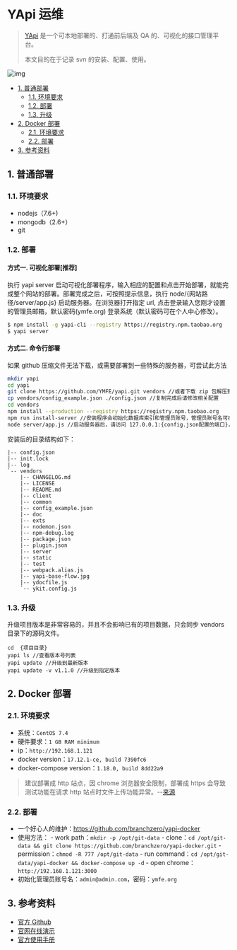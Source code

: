 # YApi 运维

> [YApi](https://github.com/YMFE/yapi) 是一个可本地部署的、打通前后端及 QA 的、可视化的接口管理平台。
>
> 本文目的在于记录 svn 的安装、配置、使用。

![img](https://raw.githubusercontent.com/dunwu/images/dev/snap/1562814562978.png)

<!-- TOC depthFrom:2 depthTo:3 -->

- [1. 普通部署](#1-普通部署)
  - [1.1. 环境要求](#11-环境要求)
  - [1.2. 部署](#12-部署)
  - [1.3. 升级](#13-升级)
- [2. Docker 部署](#2-docker-部署)
  - [2.1. 环境要求](#21-环境要求)
  - [2.2. 部署](#22-部署)
- [3. 参考资料](#3-参考资料)

<!-- /TOC -->

## 1. 普通部署

### 1.1. 环境要求

- nodejs（7.6+)
- mongodb（2.6+）
- git

### 1.2. 部署

#### 方式一. 可视化部署[推荐]

执行 yapi server 启动可视化部署程序，输入相应的配置和点击开始部署，就能完成整个网站的部署。部署完成之后，可按照提示信息，执行 node/{网站路径/server/app.js} 启动服务器。在浏览器打开指定 url, 点击登录输入您刚才设置的管理员邮箱，默认密码(ymfe.org) 登录系统（默认密码可在个人中心修改）。

```bash
$ npm install -g yapi-cli --registry https://registry.npm.taobao.org
$ yapi server
```

#### 方式二. 命令行部署

如果 github 压缩文件无法下载，或需要部署到一些特殊的服务器，可尝试此方法

```bash
mkdir yapi
cd yapi
git clone https://github.com/YMFE/yapi.git vendors //或者下载 zip 包解压到 vendors 目录（clone 整个仓库大概 140+ M，可以通过 `git clone --depth=1 https://github.com/YMFE/yapi.git vendors` 命令减少，大概 10+ M）
cp vendors/config_example.json ./config.json //复制完成后请修改相关配置
cd vendors
npm install --production --registry https://registry.npm.taobao.org
npm run install-server //安装程序会初始化数据库索引和管理员账号，管理员账号名可在 config.json 配置
node server/app.js //启动服务器后，请访问 127.0.0.1:{config.json配置的端口}，初次运行会有个编译的过程，请耐心等候
```

安装后的目录结构如下：

```
|-- config.json
|-- init.lock
|-- log
`-- vendors
    |-- CHANGELOG.md
    |-- LICENSE
    |-- README.md
    |-- client
    |-- common
    |-- config_example.json
    |-- doc
    |-- exts
    |-- nodemon.json
    |-- npm-debug.log
    |-- package.json
    |-- plugin.json
    |-- server
    |-- static
    |-- test
    |-- webpack.alias.js
    |-- yapi-base-flow.jpg
    |-- ydocfile.js
    `-- ykit.config.js
```

### 1.3. 升级

升级项目版本是非常容易的，并且不会影响已有的项目数据，只会同步 vendors 目录下的源码文件。

```
cd  {项目目录}
yapi ls //查看版本号列表
yapi update //升级到最新版本
yapi update -v v1.1.0 //升级到指定版本
```

## 2. Docker 部署

### 2.1. 环境要求

- 系统：`CentOS 7.4`
- 硬件要求：`1 GB RAM minimum`
- ip：`http://192.168.1.121`
- docker version：`17.12.1-ce, build 7390fc6`
- docker-compose version：`1.18.0, build 8dd22a9`

> 建议部署成 http 站点，因 chrome 浏览器安全限制，部署成 https 会导致测试功能在请求 http 站点时文件上传功能异常。--[来源](https://yapi.ymfe.org/devops.html)

### 2.2. 部署

- 一个好心人的维护：<https://github.com/branchzero/yapi-docker>
- 使用方法： - work path：`mkdir -p /opt/git-data` - clone：`cd /opt/git-data && git clone https://github.com/branchzero/yapi-docker.git` - permission：`chmod -R 777 /opt/git-data` - run command：`cd /opt/git-data/yapi-docker && docker-compose up -d` - open chrome：`http://192.168.1.121:3000`
- 初始化管理员账号名：`admin@admin.com`，密码：`ymfe.org`

## 3. 参考资料

- [官方 Github](https://github.com/YMFE/yapi)
- [官网在线演示](http://yapi.demo.qunar.com/)
- [官方使用手册](https://hellosean1025.github.io/yapi/index.html)
